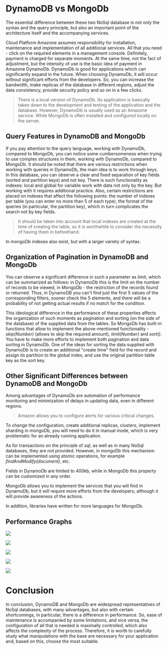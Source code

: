 # DynamoDB vs MongoDb

The essential difference between these two NoSql database is not only the syntax and the query principle, but also an important point of the architecture itself and the accompanying services. 

Cloud Platform Amazone assumes responsibility for installation, maintenance and implementation of all additional services. All that you need - click on the required elements in a management console. Definitely, payment is charged for separate moments. At the same time, 
not the fact of adjustment, but the intensity of use is the basic idea of payment in Amazone DynamoDb. DynamoDb is good for applications which can significantly expand in the future. When choosing DynamoDb, it will occur without significant efforts from the developers. So,  you can increase the bandwidth, make replicas of the database in different regions, adjust the data consistency, provide security policy and so on in a few clicks. 
> There is a local version of DynamoDb. Its application is basically taken down to the development and testing of the application and the database. However, DynamoDb is usually used as an Amazone service. While MongoDb is often installed and configured locally on the server. 

## Query Features in DynamoDB and MongoDb

If you pay attention to the query language, working with DynamoDb, compared to MongoDb, you can notice some cumbersomeness when trying to use complex structures in them, working with DynamoDb, compared to MongoDb. It should be noted that there are various restrictions when working with queries in DynamoDb, the main idea is to work through keys. In this database, you can observe a clear and fixed separation of key fields (sorted and partition keys) and not key. There is such functionality as indexes: local and global for variable work with data not only by the key. But working with it requires additional practice. Also, certain restrictions are placed on indexes that affect the following points: the number of indexes per table (you can enter no more than 5 of each type), the format of the queries (in particular, the partition key), which in turn complicates the search not by key fields. 
> It should be taken into account that local indexes are created at the time of creating the table, so it is worthwhile to consider the necessity of having them in beforehand.

In mongoDb indexes also exist, but with a larger variety of syntax.

## Organization of Pagination in DynamoDB and MongoDb

You can observe a significant difference in such a parameter as *limit*, which  can be summarized as follows: in DynamoDb this is the limit on the number of records to be viewed, in MongoDb - the restriction of the records found or returned. Thus, in DynamoDB you can't find just the first 5 values of the corresponding filters, sooner check the 5 elements, and there will be a probability of not getting actual results if no match for the condition. 

This ideological difference in the performance of these properties affects the organization of such moments as pagination and sorting (on the side of the database) of the supplied data from the tables. So MongoDb has built-in functions that allow to implement the above-mentioned functionality - *skip(Number)* (allows to skip the required amount), *limit(Number)* and *sort()*. You have to make more efforts to implement both pagination and data sorting in DynamoDb. One of the ideas for sorting the data supplied with DynamoDb is to create an additional "create time" field for the record and assign its partition to the global index, and use the original partition table key as the sort key. 

## Other Significant Differences between DynamoDB and MongoDb

Among advantages of DynamoDb are automation of performance monitoring and minimization of delays in updating data, even in different regions. 
> Amazon allows you to configure alerts for various critical changes.

To change the configuration, create additional replicas, clusters, implement sharding in mongoDb, you will need to do it in manual mode, which is very problematic for an already running application. 


As for transactions on the principle of *sql*, as well as in many NoSql databases, they are not provided. However, in mongoDb this mechanism can be implemented using atomic operations, for example *findAndModify(document)*, etc. 

Fields in DynamoDb are limited to 400kb, while in MongoDb this property can be customized in any order. 

MongoDb allows you to implement the services that you will find in DynamoDb, but it will require more efforts from the developers, although it will provide awareness of the actions.

In addition, libraries have written for more languages for MongoDb.

## Performance Graphs

![](https://github.com/PerminovaAnastasia/Images/blob/master/Ðèñóíîê1.png)

![](https://github.com/PerminovaAnastasia/Images/blob/master/Ðèñóíîê2.png)

![](https://github.com/PerminovaAnastasia/Images/blob/master/Ðèñóíîê3.png)

![](https://github.com/PerminovaAnastasia/Images/blob/master/Ðèñóíîê4.png)

![](https://github.com/PerminovaAnastasia/Images/blob/master/Ðèñóíîê5.png)

# Conclusion
In conclusion, DynamoDB and MongoDb are widespread representatives of NoSql databases, with many advantages, but also with certain shortcomings, in particular, there is a difference in performance. So, ease of maintenance is accompanied by some limitations, and vice versa, the configuration of all that is needed is maximally controlled, which also affects the complexity of the process. Therefore, it is worth to carefully study what manipulations with the base are necessary for your application and, based on this, choose the most suitable.
